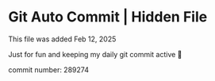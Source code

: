 # Git Auto Commit | Hidden File

This file was added Feb 12, 2025

Just for fun and keeping my daily git commit active 🤪

commit number: 289274
